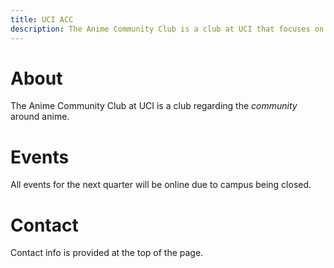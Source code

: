```yaml
---
title: UCI ACC
description: The Anime Community Club is a club at UCI that focuses on the community surrounding anime, including manga, light novels, games, and much much more.
---
```

<!--
Notes:
    * color for navbar is under .navbar-inverse in one-page-wonder-jekyll/assets/app.css
    * to edit or add to the section names in the navbar, they're under where it says "div id='menu'" in _layouts/default.html
    * For editing social links and club image, check under "div class='headline'".
    * To edit the title, change it in _config.yml, the title variable in this file isn't used unless that one is missing.
    * The icons are 512x512 ripped from fontawesome (I put a thing in the footer to make sure we're good on copyright) Then I put it in Photoshop and did a 8px stroke and shrunk most of them to 94% so that the stroke just fit within the image
-->
<a name="about"></a>
# About
The Anime Community Club at UCI is a club regarding the _community_ around anime.
<a name="events"></a>
# Events
All events for the next quarter will be online due to campus being closed.
<a name="contact"></a>
# Contact
Contact info is provided at the top of the page.
